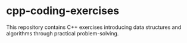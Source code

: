 # cpp-coding-exercises
This repository contains C++ exercises introducing data structures and algorithms through practical problem-solving.
